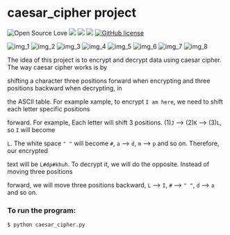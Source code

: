 # caesar_cipher project

![Open Source Love](https://badges.frapsoft.com/os/v3/open-source.svg?v=103) <img src="https://cdn.rawgit.com/sindresorhus/awesome/d7305f38d29fed78fa85652e3a63e154dd8e8829/media/badge.svg"> <img src="https://img.shields.io/github/stars/naa-7/caesar_cipher?style=social"> <img src="https://img.shields.io/github/repo-size/naa-7/caesar_cipher"> [![GitHub license](https://img.shields.io/github/license/Naereen/StrapDown.js.svg)](https://github.com/naa-7/caesar_cipher/LICENSE)

![img_1](https://github.com/naa7/caesar_cipher/blob/main/images/caesar_encrypt1.png) 
![img_2](https://github.com/naa7/caesar_cipher/blob/main/images/caesar_encrypt2.png) 
![img_3](https://github.com/naa7/caesar_cipher/blob/main/images/caesar_decrypt1.png) 
![img_4](https://github.com/naa7/caesar_cipher/blob/main/images/caesar_decrypt2.png)
![img_5](https://github.com/naa7/caesar_cipher/blob/main/images/rot_encrypt1.png)
![img_6](https://github.com/naa7/caesar_cipher/blob/main/images/rot_encrypt2.png)
![img_7](https://github.com/naa7/caesar_cipher/blob/main/images/rot_decrypt1.png)
![img_8](https://github.com/naa7/caesar_cipher/blob/main/images/rot_decrypt2.png) 


The idea of this project is to encrypt and decrypt data using caesar cipher. The way caesar cipher works is by 

shifting a character three positions forward when encrypting and three positions backward when decrypting, in

the ASCII table. For example xample, to encrypt `I am here`, we need to shift each letter specific positions

forward. For example, Each letter will shift 3 positions. (1)`J` --> (2)`K` --> (3)`L`, so `I` will become

`L`. The white space `" "` will become `#`, `a` --> `d`, `m` --> `p` and so on. Therefore, our encrypted 

text will be `L#dp#khuh`. To decrypt it, we will do the opposite. Instead of moving three positions 

forward, we will move three positions backward, `L` --> `I`, `#` --> `" "`, `d` --> `a` and so on.


### To run the program:

    $ python caesar_cipher.py
